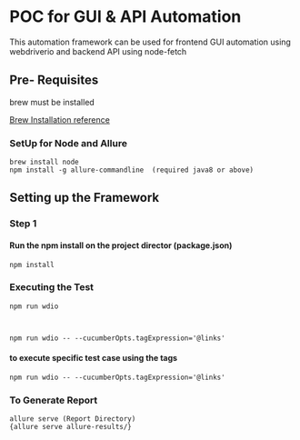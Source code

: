 # POC for GUI & API Automation

This automation framework can be used for frontend GUI automation using webdriverio and backend API using node-fetch

## Pre- Requisites 

brew must be installed 

[Brew Installation reference ](https://brew.sh/)

### SetUp for Node and Allure

```
brew install node
npm install -g allure-commandline  (required java8 or above)
```

## Setting up the Framework

### Step 1
#### Run the npm install on the project director (package.json)
```
npm install
```
### Executing the Test

```
npm run wdio



npm run wdio -- --cucumberOpts.tagExpression='@links' 

```
#### to execute specific test case using the tags

```
npm run wdio -- --cucumberOpts.tagExpression='@links' 

```

### To Generate Report

```
allure serve (Report Directory)
{allure serve allure-results/}

```






